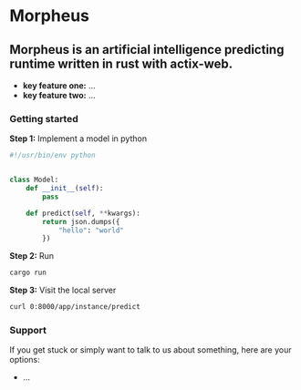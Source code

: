 # Morpheus

## Morpheus is an artificial intelligence predicting runtime written in rust with actix-web.


* **key feature one:**  ...
* **key feature two:** ...


### Getting started

**Step 1:** Implement a model in python

```python
#!/usr/bin/env python


class Model:
    def __init__(self):
        pass

    def predict(self, **kwargs):
        return json.dumps({
            "hello": "world"
        })

```

**Step 2:** Run

```bash
cargo run
```

**Step 3:** Visit the local server

```bash
curl 0:8000/app/instance/predict
```


### Support

If you get stuck or simply want to talk to us about something, here are your options:
* ...
